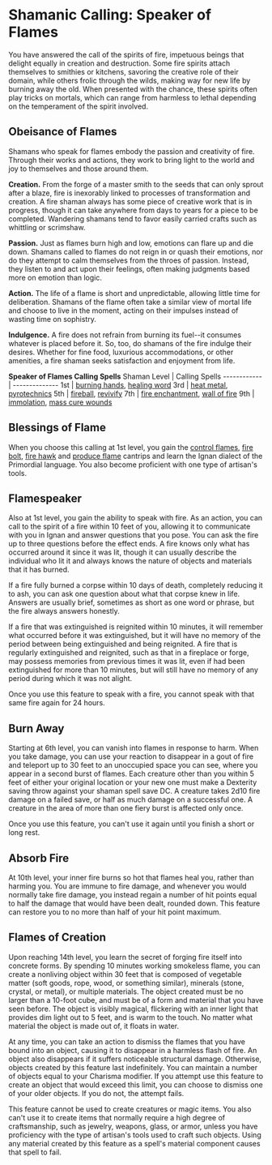 # Shamanic Calling: Speaker of Flames
You have answered the call of the spirits of fire, impetuous beings that delight equally in creation and destruction. Some fire spirits attach themselves to smithies or kitchens, savoring the creative role of their domain, while others frolic through the wilds, making way for new life by burning away the old. When presented with the chance, these spirits often play tricks on mortals, which can range from harmless to lethal depending on the temperament of the spirit involved.

## Obeisance of Flames
Shamans who speak for flames embody the passion and creativity of fire. Through their works and actions, they work to bring light to the world and joy to themselves and those around them.

**Creation.** From the forge of a master smith to the seeds that can only sprout after a blaze, fire is inexorably
linked to processes of transformation and creation. A fire shaman always has some piece of creative work that is in progress, though it can take anywhere from days to years for a piece to be completed. Wandering shamans tend to favor easily carried crafts such as whittling or scrimshaw.

**Passion.** Just as flames burn high and low, emotions can flare up and die down. Shamans called to flames do not reign in or quash their emotions, nor do they attempt to calm themselves from the throes of passion. Instead, they listen to and act upon their feelings, often making judgments based more on emotion than logic.

**Action.** The life of a flame is short and unpredictable, allowing little time for deliberation. Shamans of the flame often take a similar view of mortal life and choose to live in the moment, acting on their impulses instead of wasting time on sophistry.

**Indulgence.** A fire does not refrain from burning its fuel--it consumes whatever is placed before it. So, too, do shamans of the fire indulge their desires. Whether for fine food, luxurious accommodations, or other amenities, a fire shaman seeks satisfaction and enjoyment from life.

**Speaker of Flames Calling Spells**
Shaman Level | Calling Spells
------------ | --------------
1st | [burning hands](../../Magic/Spells/burning-hands.md), [healing word](../../Magic/Spells/healing-word.md)
3rd | [heat metal](../../Magic/Spells/heat-metal.md), [pyrotechnics](../../Magic/Spells/pyrotechnics.md)
5th | [fireball](../../Magic/Spells/fireball.md), [revivify](../../Magic/Spells/revivify.md)
7th | [fire enchantment](../../Magic/Spells/fire-enchantment.md), [wall of fire](../../Magic/Spells/wall-of-fire.md)
9th | [immolation](../../Magic/Spells/immolation.md), [mass cure wounds](../../Magic/Spells/mass-cure-wounds.md)

## Blessings of Flame
When you choose this calling at 1st level, you gain the [control flames](../../Magic/Spells/control-flames.md), [fire bolt](../../Magic/Spells/fire-bolt.md), [fire hawk](../../Magic/Spells/fire-hawk.md) and [produce flame](../../Magic/Spells/produce-flame.md) cantrips and learn the Ignan dialect of the Primordial language. You also become proficient with one type of artisan's tools.

## Flamespeaker
Also at 1st level, you gain the ability to speak with fire. As an action, you can call to the spirit of a fire within 10 feet of you, allowing it to communicate with you in Ignan and answer questions that you pose. You can ask the fire up to three questions before the effect ends. A fire knows only what has occurred around it since it was lit, though it can usually describe the individual who lit it and always knows the nature of objects and materials that it has burned. 

If a fire fully burned a corpse within 10 days of death, completely reducing it to ash, you can ask one question about what that corpse knew in life. Answers are usually brief, sometimes as short as one word or phrase, but the fire always answers honestly.

If a fire that was extinguished is reignited within 10 minutes, it will remember what occurred before it was extinguished, but it will have no memory of the period between being extinguished and being reignited. A fire that is regularly extinguished and reignited, such as that in a fireplace or forge, may possess memories from previous times it was lit, even if had been extinguished for more than 10 minutes, but will still have no memory of any period during which it was not alight.

Once you use this feature to speak with a fire, you cannot speak with that same fire again for 24 hours.

## Burn Away
Starting at 6th level, you can vanish into flames in response to harm. When you take damage, you can use your reaction to disappear in a gout of fire and teleport up to 30 feet to an unoccupied space you can see, where you appear in a second burst of flames. Each creature other than you within 5 feet of either your original location or your new one must make a Dexterity saving throw against your shaman spell save DC. A creature takes 2d10 fire damage on a failed save, or half as much damage on a successful one. A creature in the area of more than one fiery burst is affected only once.

Once you use this feature, you can't use it again until you finish a short or long rest.

## Absorb Fire
At 10th level, your inner fire burns so hot that flames heal you, rather than harming you. You are immune to fire damage, and whenever you would normally take fire damage, you instead regain a number of hit points equal to half the damage that would have been dealt, rounded down. This feature can restore you to no more than half of your hit point maximum.

## Flames of Creation
Upon reaching 14th level, you learn the secret of forging fire itself into concrete forms. By spending 10 minutes working smokeless flame, you can create a nonliving object within 30 feet that is composed of vegetable matter (soft goods, rope, wood, or something similar), minerals (stone, crystal, or metal), or multiple materials. The object created must be no larger than a 10-foot cube, and must be of a form and material that you have seen before. The object is visibly magical, flickering with an inner light that provides dim light out to 5 feet, and is warm to the touch. No matter what material the object is made out of, it floats in water.

At any time, you can take an action to dismiss the flames that you have bound into an object, causing it to disappear in a harmless flash of fire. An object also disappears if it suffers noticeable structural damage. Otherwise, objects created by this feature last indefinitely. You can maintain a number of objects equal to your Charisma modifier. If you attempt use this feature to create an object that would exceed this limit, you can choose to dismiss one of your older objects. If you do not, the attempt fails.

This feature cannot be used to create creatures or magic items. You also can't use it to create items that normally require a high degree of craftsmanship, such as jewelry, weapons, glass, or armor, unless you have proficiency with the type of artisan's tools used to craft such objects. Using any material created by this feature as a spell's material component causes that spell to fail.
